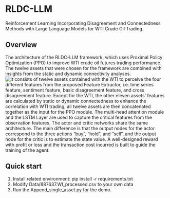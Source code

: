 # RLDC-LLM
Reinforcement Learning Incorporating Disagreement and Connectedness Methods with Large Language Models for WTI Crude Oil Trading.

## Overview
The architecture of the RLDC-LLM framework, which uses Proximal Policy Optimization (PPO) to improve WTI crude oil futures trading performance. The twelve assets that were chosen for the framework are combined with insights from the static and dynamic connectivity analyses.
![It consists of twelve assets contained with the WTI to perceive the four different features from the proposed
Feature Extractor, i.e. time series feature, sentiment feature, basic disagreement feature, and cross disagreement feature.
Except for the WTI, the other eleven assets’ features are calculated by static or dynamic connectedness to enhance the
correlation with WTI trading, all twelve assets are then concatenated together as the input for the PPO module. The
multi-head attention module and the LSTM Layer are used to capture the critical features from the observation features.
The actor and critic networks share the same architecture. The main difference is that the output nodes for the actor
correspond to the three actions “buy”, “hold”, and “sell”, and the output node for the critic is to estimate the state value.
A well-designed reward with profit or loss and the transaction cost incurred is built to guide the training of the agent.](PPO.png)

## Quick start
1. Install related environment: pip install -r requirements.txt
2. Modify Data/887637.WI_processed.csv to your own data
3. Run the Append_single_asset.py for the demo. 
